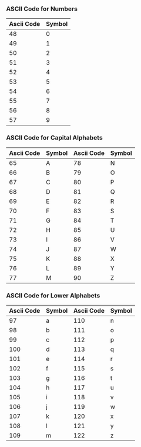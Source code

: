 ### ASCII Code for Numbers
Ascii Code | Symbol
-- | --
48 | 0  
49 | 1  
50 | 2  
51 | 3  
52 | 4  
53 | 5  
54 | 6  
55 | 7  
56 | 8  
57 | 9  

### ASCII Code for Capital Alphabets
Ascii Code | Symbol | Ascii Code | Symbol
-- | -- | -- | --
65 | A | 78 | N   
66 | B | 79 | O   
67 | C | 80 | P   
68 | D | 81 | Q   
69 | E | 82 | R   
70 | F | 83 | S   
71 | G | 84 | T   
72 | H | 85 | U   
73 | I | 86 | V   
74 | J | 87 | W   
75 | K | 88 | X   
76 | L | 89 | Y   
77 | M | 90 | Z   
 

### ASCII Code for Lower Alphabets

Ascii Code | Symbol | Ascii Code | Symbol
-- | -- | -- | --
97 | a | 110 | n    
98 | b | 111 | o    
99 | c | 112 | p    
100 | d | 113 | q    
101 | e | 114 | r    
102 | f | 115 | s    
103 | g | 116 | t    
104 | h | 117 | u    
105 | i | 118 | v    
106 | j | 119 | w    
107 | k | 120 | x    
108 | l | 121 | y    
109 | m | 122 | z    












